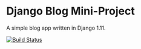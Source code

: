 # Django Blog Mini-Project

A simple blog app written in Django 1.11.

[![Build Status](https://travis-ci.org/walkinthedawg/Django-blog.svg?branch=master)](https://travis-ci.org/walkinthedawg/Django-blog)